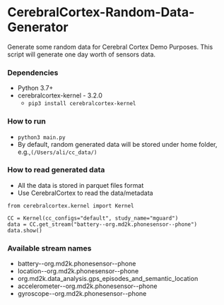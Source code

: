 # CerebralCortex-Random-Data-Generator
Generate some random data for Cerebral Cortex Demo Purposes. This script will generate one day worth of sensors data.

### Dependencies
* Python 3.7+
* cerebralcortex-kernel - 3.2.0
    * ```pip3 install cerebralcortex-kernel```

### How to run
* ``python3 main.py``
* By default, random generated data will be stored under home folder, e.g.,``(/Users/ali/cc_data/)``

### How to read generated data
* All the data is stored in parquet files format
* Use CerebralCortex to read the data/metadata
```$xslt
from cerebralcortex.kernel import Kernel

CC = Kernel(cc_configs="default", study_name="mguard")
data = CC.get_stream("battery--org.md2k.phonesensor--phone")
data.show()
```

### Available stream names
* battery--org.md2k.phonesensor--phone
* location--org.md2k.phonesensor--phone
* org.md2k.data_analysis.gps_episodes_and_semantic_location
* accelerometer--org.md2k.phonesensor--phone
* gyroscope--org.md2k.phonesensor--phone
